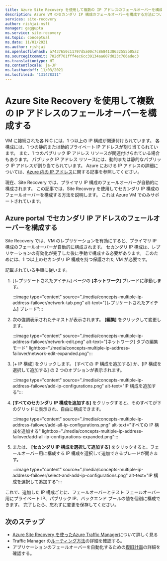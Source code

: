 ```yaml
---
title: Azure Site Recovery を使用して複数の IP アドレスのフェールオーバーを構成する
description: Azure VM のセカンダリ IP 構成のフェールオーバーを構成する方法について説明します
services: site-recovery
author: rishjai-msft
manager: gaggupta
ms.service: site-recovery
ms.topic: conceptual
ms.date: 11/01/2021
ms.author: rishjai
ms.openlocfilehash: a7437650c11797d5a00c7c8684138632555b05a2
ms.sourcegitcommit: 702df701fff4ec6cc39134aa607d023c766adec3
ms.translationtype: HT
ms.contentlocale: ja-JP
ms.lasthandoff: 11/03/2021
ms.locfileid: "131478311"
---
```

# <a name="configure-failover-of-multiple-ip-addresses-with-azure-site-recovery"></a>Azure Site Recovery を使用して複数の IP アドレスのフェールオーバーを構成する

VM に接続された各 NIC には、1 つ以上の IP 構成が関連付けられています。 各構成には、1 つの静的または動的プライベート IP アドレスが割り当てられています。 また、1 つのパブリック IP アドレス リソースが関連付けられている場合もあります。 パブリック IP アドレス リソースには、動的または静的なパブリック IP アドレスが割り当てられています。 Azure における IP アドレスの詳細については、[Azure 内の IP アドレス](../virtual-network/ip-services/public-ip-addresses.md)に関する記事を参照してください。

現在、Site Recovery では、プライマリ IP 構成のフェールオーバーが自動的に構成されます。 この記事では、Site Recovery を使用してセカンダリ IP 構成のフェールオーバーを構成する方法を説明します。 これは Azure VM でのみサポートされています。

## <a name="configure-secondary-ip-address-failover-via-azure-portal"></a>Azure portal でセカンダリ IP アドレスのフェールオーバーを構成する

Site Recovery では、VM のレプリケーションを有効にすると、プライマリ IP 構成のフェールオーバーが自動的に構成されます。 セカンダリ IP 構成は、レプリケーションの有効化が完了した後に手動で構成する必要があります。 このためには、1 つ以上のセカンダリ IP 構成を持つ保護された VM が必要です。

記載されている手順に従います。
1. [レプリケートされたアイテム] ページの **[ネットワーク]** ブレードに移動します。

    :::image type="content" source="./media/concepts-multiple-ip-address-failover/network-tab.png" alt-text="[レプリケートされたアイテム] ブレード":::
    

2. 次の強調表示されたテキストが表示されます。  **[編集]** をクリックして変更します。
 
    :::image type="content" source="./media/concepts-multiple-ip-address-failover/network-edit.png" alt-text="[ネットワーク] タブの編集モード" lightbox="./media/concepts-multiple-ip-address-failover/network-edit-expanded.png":::    

3. [+ IP 構成] をクリックします。 [すべての IP 構成を追加する] か、[IP 構成を選択して追加する] の 2 つのオプションが表示されます。

    :::image type="content" source="./media/concepts-multiple-ip-address-failover/add-ip-configurations.png" alt-text="IP 構成を追加する":::

4. **[すべてのセカンダリ IP 構成を追加する]** をクリックすると、そのすべてが下のグリッドに表示され、自由に構成できます。

    :::image type="content" source="./media/concepts-multiple-ip-address-failover/add-all-ip-configurations.png" alt-text="すべての IP 構成を追加する" lightbox="./media/concepts-multiple-ip-address-failover/add-all-ip-configurations-expanded.png":::    

5. または、 **[セカンダリ IP 構成を選択して追加する]** をクリックすると、フェールオーバー用に構成する IP 構成を選択して追加できるブレードが開きます。

    :::image type="content" source="./media/concepts-multiple-ip-address-failover/select-and-add-ip-configurations.png" alt-text="IP 構成を選択して追加する":::

これで、追加した IP 構成ごとに、フェールオーバーとテスト フェールオーバー用にプライベート IP、パブリック IP、バックエンド プールの値を個別に構成できます。 完了したら、忘れずに変更を保存してください。


## <a name="next-steps"></a>次のステップ
- [Azure Site Recovery を使ったAzure Traffic Manager](../site-recovery/concepts-traffic-manager-with-site-recovery.md)について詳しく見る
- Traffic Manager の[ルーティング方法](../traffic-manager/traffic-manager-routing-methods.md)の詳細を確認する。
- アプリケーションのフェールオーバーを自動化するための[復旧計画](site-recovery-create-recovery-plans.md)の詳細を確認する。
